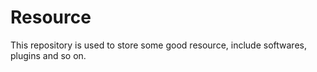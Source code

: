 # Resource
This repository is used to store some good resource, include softwares, plugins and so on.
